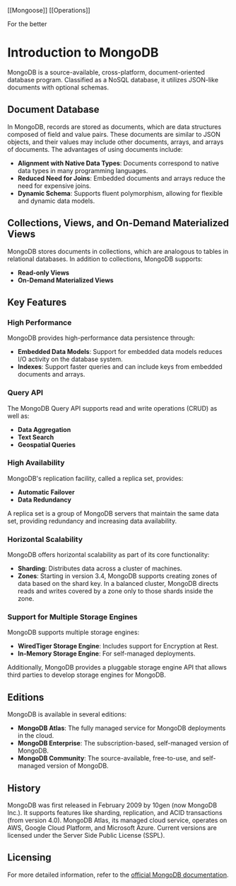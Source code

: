 [[Mongoose]]
[[Operations]]

For the better 
# Introduction to MongoDB

MongoDB is a source-available, cross-platform, document-oriented database program. Classified as a NoSQL database, it utilizes JSON-like documents with optional schemas.

## Document Database

In MongoDB, records are stored as documents, which are data structures composed of field and value pairs. These documents are similar to JSON objects, and their values may include other documents, arrays, and arrays of documents. The advantages of using documents include:

- **Alignment with Native Data Types**: Documents correspond to native data types in many programming languages.
- **Reduced Need for Joins**: Embedded documents and arrays reduce the need for expensive joins.
- **Dynamic Schema**: Supports fluent polymorphism, allowing for flexible and dynamic data models.

## Collections, Views, and On-Demand Materialized Views

MongoDB stores documents in collections, which are analogous to tables in relational databases. In addition to collections, MongoDB supports:

- **Read-only Views**
- **On-Demand Materialized Views**

## Key Features

### High Performance

MongoDB provides high-performance data persistence through:

- **Embedded Data Models**: Support for embedded data models reduces I/O activity on the database system.
- **Indexes**: Support faster queries and can include keys from embedded documents and arrays.

### Query API

The MongoDB Query API supports read and write operations (CRUD) as well as:

- **Data Aggregation**
- **Text Search**
- **Geospatial Queries**

### High Availability

MongoDB's replication facility, called a replica set, provides:

- **Automatic Failover**
- **Data Redundancy**

A replica set is a group of MongoDB servers that maintain the same data set, providing redundancy and increasing data availability.

### Horizontal Scalability

MongoDB offers horizontal scalability as part of its core functionality:

- **Sharding**: Distributes data across a cluster of machines.
- **Zones**: Starting in version 3.4, MongoDB supports creating zones of data based on the shard key. In a balanced cluster, MongoDB directs reads and writes covered by a zone only to those shards inside the zone.

### Support for Multiple Storage Engines

MongoDB supports multiple storage engines:

- **WiredTiger Storage Engine**: Includes support for Encryption at Rest.
- **In-Memory Storage Engine**: For self-managed deployments.

Additionally, MongoDB provides a pluggable storage engine API that allows third parties to develop storage engines for MongoDB.

## Editions

MongoDB is available in several editions:

- **MongoDB Atlas**: The fully managed service for MongoDB deployments in the cloud.
- **MongoDB Enterprise**: The subscription-based, self-managed version of MongoDB.
- **MongoDB Community**: The source-available, free-to-use, and self-managed version of MongoDB.

## History

MongoDB was first released in February 2009 by 10gen (now MongoDB Inc.). It supports features like sharding, replication, and ACID transactions (from version 4.0). MongoDB Atlas, its managed cloud service, operates on AWS, Google Cloud Platform, and Microsoft Azure. Current versions are licensed under the Server Side Public License (SSPL). 
## Licensing

For more detailed information, refer to the [official MongoDB documentation](https://www.mongodb.com/docs/manual/introduction/).
